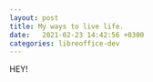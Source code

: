 ```yaml
---
layout: post
title: My ways to live life.
date:   2021-02-23 14:42:56 +0300
categories: libreoffice-dev
---
```


HEY!